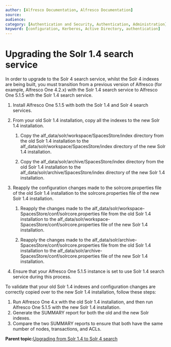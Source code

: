 ```yaml
---
author: [Alfresco Documentation, Alfresco Documentation]
source: 
audience: 
category: [Authentication and Security, Authentication, Administration]
keyword: [configuration, Kerberos, Active Directory, authentication]
---
```


# Upgrading the Solr 1.4 search service

In order to upgrade to the Solr 4 search service, whilst the Solr 4 indexes are being built, you must transition from a previous version of Alfresco \(for example, Alfresco One 4.2.x\) with the Solr 1.4 search service to Alfresco One 5.1.5 with the Solr 1.4 search service.

1.  Install Alfresco One 5.1.5 with both the Solr 1.4 and Solr 4 search services.

2.  From your old Solr 1.4 installation, copy all the indexes to the new Solr 1.4 installation.

    1.  Copy the alf\_data/solr/workspace/SpacesStore/index directory from the old Solr 1.4 installation to the alf\_data/solr/workspace/SpacesStore/index directory of the new Solr 1.4 installation.

    2.  Copy the alf\_data/solr/archive/SpacesStore/index directory from the old Solr 1.4 installation to the alf\_data/solr/archive/SpacesStore/index directory of the new Solr 1.4 installation.

3.  Reapply the configuration changes made to the solrcore.properties file of the old Solr 1.4 installation to the solrcore.properties file of the new Solr 1.4 installation.

    1.  Reapply the changes made to the alf\_data/solr/workspace-SpacesStore/conf/solrcore.properties file from the old Solr 1.4 installation to the alf\_data/solr/workspace-SpacesStore/conf/solrcore.properties file of the new Solr 1.4 installation.

    2.  Reapply the changes made to the alf\_data/solr/archive-SpacesStore/conf/solrcore.properties file from the old Solr 1.4 installation to the alf\_data/solr/archive-SpacesStore/conf/solrcore.properties file of the new Solr 1.4 installation.

4.  Ensure that your Alfresco One 5.1.5 instance is set to use Solr 1.4 search service during this process.


To validate that your old Solr 1.4 indexes and configuration changes are correctly copied over to the new Solr 1.4 installation, follow these steps:

1.  Run Alfresco One 4.x with the old Solr 1.4 installation, and then run Alfresco One 5.1.5 with the new Solr 1.4 installation.
2.  Generate the SUMMARY report for both the old and the new Solr indexes.
3.  Compare the two SUMMARY reports to ensure that both have the same number of nodes, transactions, and ACLs.

**Parent topic:**[Upgrading from Solr 1.4 to Solr 4 search](../tasks/solr-solr4-migration.md)

